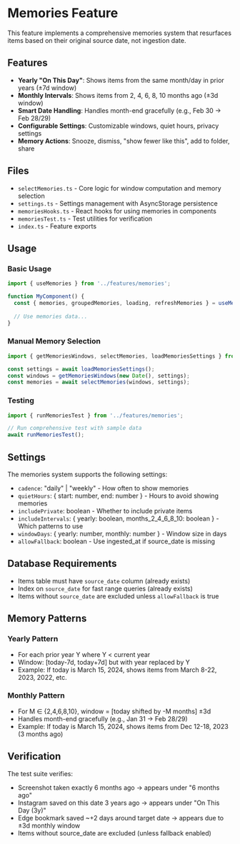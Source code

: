 # Memories Feature

This feature implements a comprehensive memories system that resurfaces items based on their original source date, not ingestion date.

## Features

- **Yearly "On This Day"**: Shows items from the same month/day in prior years (±7d window)
- **Monthly Intervals**: Shows items from 2, 4, 6, 8, 10 months ago (±3d window)
- **Smart Date Handling**: Handles month-end gracefully (e.g., Feb 30 → Feb 28/29)
- **Configurable Settings**: Customizable windows, quiet hours, privacy settings
- **Memory Actions**: Snooze, dismiss, "show fewer like this", add to folder, share

## Files

- `selectMemories.ts` - Core logic for window computation and memory selection
- `settings.ts` - Settings management with AsyncStorage persistence
- `memoriesHooks.ts` - React hooks for using memories in components
- `memoriesTest.ts` - Test utilities for verification
- `index.ts` - Feature exports

## Usage

### Basic Usage

```typescript
import { useMemories } from '../features/memories';

function MyComponent() {
  const { memories, groupedMemories, loading, refreshMemories } = useMemories();
  
  // Use memories data...
}
```

### Manual Memory Selection

```typescript
import { getMemoriesWindows, selectMemories, loadMemoriesSettings } from '../features/memories';

const settings = await loadMemoriesSettings();
const windows = getMemoriesWindows(new Date(), settings);
const memories = await selectMemories(windows, settings);
```

### Testing

```typescript
import { runMemoriesTest } from '../features/memories';

// Run comprehensive test with sample data
await runMemoriesTest();
```

## Settings

The memories system supports the following settings:

- `cadence`: "daily" | "weekly" - How often to show memories
- `quietHours`: { start: number, end: number } - Hours to avoid showing memories
- `includePrivate`: boolean - Whether to include private items
- `includeIntervals`: { yearly: boolean, months_2_4_6_8_10: boolean } - Which patterns to use
- `windowDays`: { yearly: number, monthly: number } - Window size in days
- `allowFallback`: boolean - Use ingested_at if source_date is missing

## Database Requirements

- Items table must have `source_date` column (already exists)
- Index on `source_date` for fast range queries (already exists)
- Items without `source_date` are excluded unless `allowFallback` is true

## Memory Patterns

### Yearly Pattern
- For each prior year Y where Y < current year
- Window: [today-7d, today+7d] but with year replaced by Y
- Example: If today is March 15, 2024, shows items from March 8-22, 2023, 2022, etc.

### Monthly Pattern
- For M ∈ {2,4,6,8,10}, window = [today shifted by -M months] ±3d
- Handles month-end gracefully (e.g., Jan 31 → Feb 28/29)
- Example: If today is March 15, 2024, shows items from Dec 12-18, 2023 (3 months ago)

## Verification

The test suite verifies:
- Screenshot taken exactly 6 months ago → appears under "6 months ago"
- Instagram saved on this date 3 years ago → appears under "On This Day (3y)"
- Edge bookmark saved ~+2 days around target date → appears due to ±3d monthly window
- Items without source_date are excluded (unless fallback enabled)
